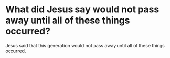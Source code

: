 # What did Jesus say would not pass away until all of these things occurred?

Jesus said that this generation would not pass away until all of these things occurred.
